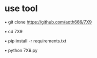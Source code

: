 # use tool

• git clone https://github.com/aoth666/7X9

• cd 7X9

• pip install -r requirements.txt

• python 7X9.py
